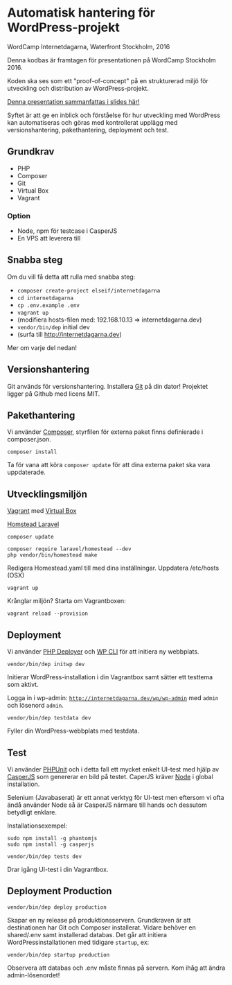 # Automatisk hantering för WordPress-projekt
WordCamp Internetdagarna, Waterfront Stockholm, 2016

Denna kodbas är framtagen för presentationen på WordCamp Stockholm 2016.

Koden ska ses som ett "proof-of-concept" på en strukturerad miljö för utveckling och distribution av WordPress-projekt.

[Denna presentation sammanfattas i slides här!](https://www.elseif.se/internetdagarna)

Syftet är att ge en inblick och förståelse för hur utveckling med WordPress kan automatiseras och göras med kontrollerat upplägg med versionshantering, pakethantering, deployment och test.

## Grundkrav
* PHP
* Composer
* Git
* Virtual Box
* Vagrant

### Option
* Node, npm för testcase i CasperJS
* En VPS att leverera till

## Snabba steg
Om du vill få detta att rulla med snabba steg:

* `composer create-project elseif/internetdagarna`
* `cd internetdagarna`
* `cp .env.example .env`
* `vagrant up`
* (modifiera hosts-filen med: 192.168.10.13 => internetdagarna.dev)
* `vendor/bin/dep` initial dev
* (surfa till http://internetdagarna.dev)

Mer om varje del nedan!

## Versionshantering
Git används för versionshantering. Installera [Git](https://git-scm.com/downloads) på din dator!
Projektet ligger på Github med licens MIT. 

## Pakethantering
Vi använder [Composer](https://getcomposer.org/), styrfilen för externa paket finns definierade i composer.json.
```
composer install
```
Ta för vana att köra `composer update` för att dina externa paket ska vara uppdaterade.

## Utvecklingsmiljön
[Vagrant](https://www.vagrantup.com/) med [Virtual Box](https://www.virtualbox.org/)

[Homstead Laravel](https://laravel.com/docs/5.3/homestead)

```
composer update
```

```
composer require laravel/homestead --dev
php vendor/bin/homestead make
```
Redigera Homestead.yaml till med dina inställningar.
Uppdatera /etc/hosts (OSX)
```
vagrant up
```
Krånglar miljön? Starta om Vagrantboxen:
```
vagrant reload --provision
```

## Deployment
Vi använder [PHP Deployer](https://deployer.org/) och [WP CLI](https://wp-cli.org/) för att initiera ny webbplats.
```
vendor/bin/dep initwp dev
```
Initierar WordPress-installation i din Vagrantbox samt sätter ett testtema som aktivt.

Logga in i wp-admin: [`http://internetdagarna.dev/wp/wp-admin`](http://internetdagarna.dev/wp/wp-admin) med `admin` och lösenord `admin`.

```
vendor/bin/dep testdata dev
```
Fyller din WordPress-webbplats med testdata.

## Test
Vi använder [PHPUnit](https://phpunit.de/) och i detta fall ett mycket enkelt UI-test med hjälp av [CasperJS](http://casperjs.org/) som genererar en bild på testet.
CaperJS kräver [Node](https://nodejs.org/en/) i global installation.

Selenium (Javabaserat) är ett annat verktyg för UI-test men eftersom vi ofta ändå använder Node så är CasperJS närmare till hands och dessutom betydligt enklare.


Installationsexempel:
```
sudo npm install -g phantomjs
sudo npm install -g casperjs
```

```
vendor/bin/dep tests dev
```
Drar igång UI-test i din Vagrantbox.

## Deployment Production
```
vendor/bin/dep deploy production
```
Skapar en ny release på produktionsservern. Grundkraven är att destinationen har Git och Composer installerat.
Vidare behöver en shared/.env samt installerad databas. Det går att initiera WordPressinstallationen med tidigare `startup`, ex:
```
vendor/bin/dep startup production
```
Observera att databas och .env måste finnas på servern. Kom ihåg att ändra admin-lösenordet!
